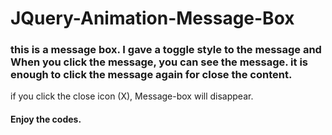 # JQuery-Animation-Message-Box
### this is a message box. I gave a toggle style to the message and When you click the message, you can see the message. it is enough to click the message again for close the content.
if you click the close icon (X), Message-box will disappear.
#### Enjoy the codes.

